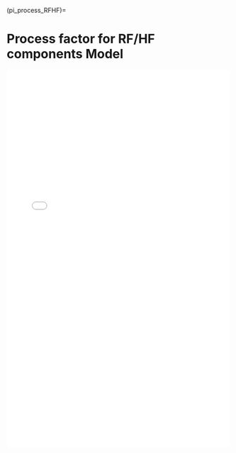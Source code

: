 (pi_process_RFHF)=
# Process factor for RF/HF components Model

<iframe  class="no-x-scroll" style="width: 100%;height:850px;" src="../../_static/interactivity/html/pi_processRFHF.html" frameBorder="0"></iframe>
